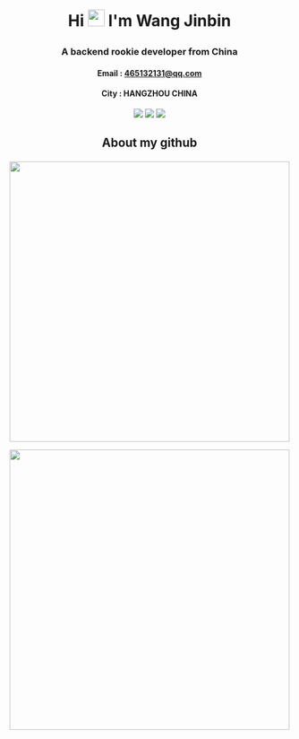 # <p align="center">Hi <img src="https://raw.githubusercontent.com/MartinHeinz/MartinHeinz/master/wave.gif" width="30px"> I'm Wang Jinbin</p>

### <p align="center"> A backend rookie developer from China </p>

#### <p align="center">Email : 465132131@qq.com</p>

#### <p align="center">City : HANGZHOU CHINA</p>

<p align="center">
  <img src="https://img.shields.io/badge/code-SpringBoot-brightgreen" />
  <img src="https://img.shields.io/badge/db-MySQL-blue" />
  <img src="https://img.shields.io/badge/code-SpringCloud-brightgreen" />
</p>

## <p align="center">About my github</p>

<p align="center">
  <img src="https://github-readme-stats.vercel.app/api?username=wangvm&show_icons=true&theme=dark&show_icons=true" width="500" />
</p>

<p align="center">
  <img src="https://github-readme-stats.vercel.app/api/top-langs/?username=wangvm&layout=compact&theme=dark" width="500" />
</p>

